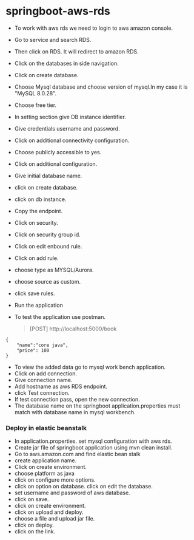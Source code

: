 # springboot-aws-rds 

* To work with aws rds we need to login to aws amazon console.
* Go to service and search RDS.
* Then click on RDS. It will redirect to amazon RDS.
* Click on the databases in side navigation.
* Click on create database.
* Choose Mysql database and choose version of mysql.In my case it is "MySQL 8.0.28".
* Choose free tier.
* In setting section give DB instance identifier.
* Give credentials username and password.
* Click on additional connectivity configuration.
* Choose publicly accessible to yes.
* Click on additional configuration.
* Give initial database name.
* click on create database.
* click on db instance.
* Copy the endpoint.
* Click on security.
* Click on security group id.
* Click on edit enbound rule.  
* Click on add rule.
* choose type as MYSQL/Aurora.
* choose source as custom.
* click save rules.


* Run the application
* To test the application use postman.
  > [POST] http://localhost:5000/book
  
```
{
    "name":"core java",
    "price": 100
}

```
* To view the added data go to mysql work bench application.
* Click on add connection.
* Give connection name.
* Add hostname as aws RDS endpoint.
* click Test connection.
* If test connection pass, open the new connection.
* The database name on the springboot application.properties must match with database name in mysql workbench.


### Deploy in elastic beanstalk
* In application.properties. set mysql configuration with aws rds.
* Create jar file of springboot application using mvn clean install.
* Go to aws.amazon.com and find elastic bean stalk
* create application name.
* Click on create environment.
* choose platform as java
* click on configure more options.
* click on option on database. click on edit the database.
* set username and password of aws database.
* click on save.
* click on create environment.
* click on upload and deploy.
* choose a file and upload jar file.
* click on deploy.
* click on the link.